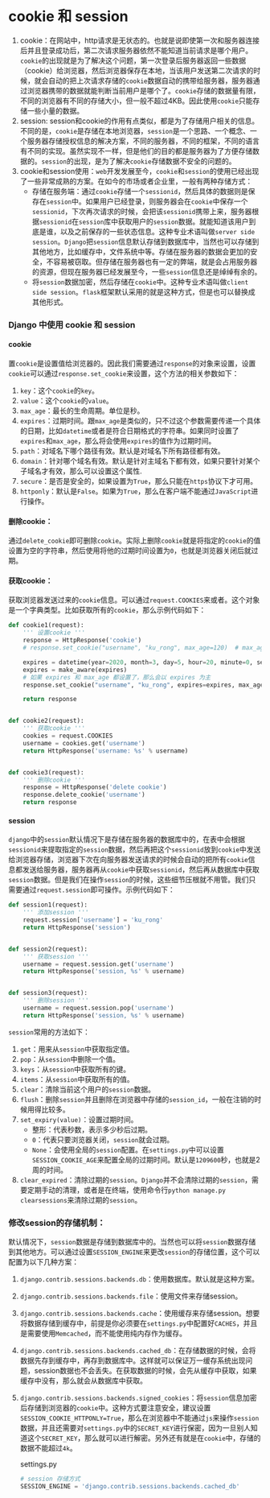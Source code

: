 # cookie 和 session

1. cookie：在网站中，http请求是无状态的。也就是说即使第一次和服务器连接后并且登录成功后，第二次请求服务器依然不能知道当前请求是哪个用户。`cookie`的出现就是为了解决这个问题，第一次登录后服务器返回一些数据（cookie）给浏览器，然后浏览器保存在本地，当该用户发送第二次请求的时候，就会自动的把上次请求存储的`cookie`数据自动的携带给服务器，服务器通过浏览器携带的数据就能判断当前用户是哪个了。`cookie`存储的数据量有限，不同的浏览器有不同的存储大小，但一般不超过4KB。因此使用`cookie`只能存储一些小量的数据。
2. session: session和cookie的作用有点类似，都是为了存储用户相关的信息。不同的是，`cookie`是存储在本地浏览器，`session`是一个思路、一个概念、一个服务器存储授权信息的解决方案，不同的服务器，不同的框架，不同的语言有不同的实现。虽然实现不一样，但是他们的目的都是服务器为了方便存储数据的。`session`的出现，是为了解决`cookie`存储数据不安全的问题的。
3. cookie和session使用：`web`开发发展至今，`cookie`和`session`的使用已经出现了一些非常成熟的方案。在如今的市场或者企业里，一般有两种存储方式：
   - 存储在服务端：通过`cookie`存储一个`sessionid`，然后具体的数据则是保存在`session`中。如果用户已经登录，则服务器会在`cookie`中保存一个`sessionid`，下次再次请求的时候，会把该`sessionid`携带上来，服务器根据`sessionid`在`session`库中获取用户的`session`数据。就能知道该用户到底是谁，以及之前保存的一些状态信息。这种专业术语叫做`server side session`。`Django`把`session`信息默认存储到数据库中，当然也可以存储到其他地方，比如缓存中，文件系统中等。存储在服务器的数据会更加的安全，不容易被窃取。但存储在服务器也有一定的弊端，就是会占用服务器的资源，但现在服务器已经发展至今，一些`session`信息还是绰绰有余的。
   - 将`session`数据加密，然后存储在`cookie`中。这种专业术语叫做`client side session`。`flask`框架默认采用的就是这种方式，但是也可以替换成其他形式。

### Django 中使用 cookie 和 session

#### cookie

置`cookie`是设置值给浏览器的。因此我们需要通过`response`的对象来设置，设置`cookie`可以通过`response.set_cookie`来设置，这个方法的相关参数如下：

1. `key`：这个`cookie`的`key`。
2. `value`：这个`cookie`的`value`。
3. `max_age`：最长的生命周期。单位是秒。
4. `expires`：过期时间。跟`max_age`是类似的，只不过这个参数需要传递一个具体的日期，比如`datetime`或者是符合日期格式的字符串。如果同时设置了`expires`和`max_age`，那么将会使用`expires`的值作为过期时间。
5. `path`：对域名下哪个路径有效。默认是对域名下所有路径都有效。
6. `domain`：针对哪个域名有效。默认是针对主域名下都有效，如果只要针对某个子域名才有效，那么可以设置这个属性.
7. `secure`：是否是安全的，如果设置为`True`，那么只能在`https`协议下才可用。
8. `httponly`：默认是`False`。如果为`True`，那么在客户端不能通过`JavaScript`进行操作。

#### 删除cookie：

通过`delete_cookie`即可删除`cookie`。实际上删除`cookie`就是将指定的`cookie`的值设置为空的字符串，然后使用将他的过期时间设置为`0`，也就是浏览器关闭后就过期。

#### 获取cookie：

获取浏览器发送过来的`cookie`信息。可以通过`request.COOKIES`来或者。这个对象是一个字典类型。比如获取所有的`cookie`，那么示例代码如下：

```python
def cookie1(request):
    ''' 设置cookie '''
    response = HttpResponse('cookie')
    # response.set_cookie("username", "ku_rong", max_age=120)  # max_age 过期时间，如果不设置，会默认浏览器关闭后过期

    expires = datetime(year=2020, month=3, day=5, hour=20, minute=0, second=0)
    expires = make_aware(expires)
    # 如果 expires 和 max_age 都设置了，那么会以 expires 为主
    response.set_cookie("username", "ku_rong", expires=expires, max_age=120, path='/app8/cookie2/')  # path 指定有效路径

    return response


def cookie2(request):
    ''' 获取cookie '''
    cookies = request.COOKIES
    username = cookies.get('username')
    return HttpResponse('username: %s' % username)


def cookie3(request):
    ''' 删除cookie '''
    response = HttpResponse('delete cookie')
    response.delete_cookie('username')
    return response
```

#### session

`django`中的`session`默认情况下是存储在服务器的数据库中的，在表中会根据`sessionid`来提取指定的`session`数据，然后再把这个`sessionid`放到`cookie`中发送给浏览器存储，浏览器下次在向服务器发送请求的时候会自动的把所有`cookie`信息都发送给服务器，服务器再从`cookie`中获取`sessionid`，然后再从数据库中获取`session`数据。但是我们在操作`session`的时候，这些细节压根就不用管。我们只需要通过`request.session`即可操作。示例代码如下：

```python
def session1(request):
    ''' 添加session '''
    request.session['username'] = 'ku_rong'
    return HttpResponse('session')


def session2(request):
    ''' 获取session '''
    username = request.session.get('username')
    return HttpResponse('session, %s' % username)


def session3(request):
    ''' 删除session '''
    username = request.session.pop('username')
    return HttpResponse('session, %s' % username)
```

`session`常用的方法如下：

1. `get`：用来从`session`中获取指定值。
2. `pop`：从`session`中删除一个值。
3. `keys`：从`session`中获取所有的键。
4. `items`：从`session`中获取所有的值。
5. `clear`：清除当前这个用户的`session`数据。
6. `flush`：删除`session`并且删除在浏览器中存储的`session_id`，一般在注销的时候用得比较多。
7. `set_expiry(value)`：设置过期时间。
   - 整形：代表秒数，表示多少秒后过期。
   - `0`：代表只要浏览器关闭，`session`就会过期。
   - `None`：会使用全局的`session`配置。在`settings.py`中可以设置`SESSION_COOKIE_AGE`来配置全局的过期时间。默认是`1209600`秒，也就是2周的时间。
8. `clear_expired`：清除过期的`session`。`Django`并不会清除过期的`session`，需要定期手动的清理，或者是在终端，使用命令行`python manage.py clearsessions`来清除过期的`session`。

### 修改session的存储机制：

默认情况下，`session`数据是存储到数据库中的。当然也可以将`session`数据存储到其他地方。可以通过设置`SESSION_ENGINE`来更改`session`的存储位置，这个可以配置为以下几种方案：

1. `django.contrib.sessions.backends.db`：使用数据库。默认就是这种方案。

2. `django.contrib.sessions.backends.file`：使用文件来存储session。

3. `django.contrib.sessions.backends.cache`：使用缓存来存储session。想要将数据存储到缓存中，前提是你必须要在`settings.py`中配置好`CACHES`，并且是需要使用`Memcached`，而不能使用纯内存作为缓存。

4. `django.contrib.sessions.backends.cached_db`：在存储数据的时候，会将数据先存到缓存中，再存到数据库中。这样就可以保证万一缓存系统出现问题，session数据也不会丢失。在获取数据的时候，会先从缓存中获取，如果缓存中没有，那么就会从数据库中获取。

5. `django.contrib.sessions.backends.signed_cookies`：将`session`信息加密后存储到浏览器的`cookie`中。这种方式要注意安全，建议设置`SESSION_COOKIE_HTTPONLY=True`，那么在浏览器中不能通过`js`来操作`session`数据，并且还需要对`settings.py`中的`SECRET_KEY`进行保密，因为一旦别人知道这个`SECRET_KEY`，那么就可以进行解密。另外还有就是在`cookie`中，存储的数据不能超过`4k`。

   settings.py

   ~~~python
   # session 存储方式
   SESSION_ENGINE = 'django.contrib.sessions.backends.cached_db'
   ~~~

   